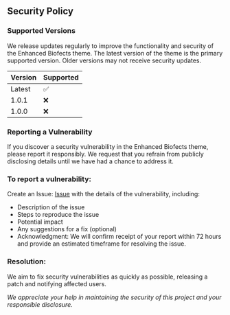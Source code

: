 ## Security Policy

### Supported Versions
We release updates regularly to improve the functionality and security of the Enhanced Biofects theme. The latest version of the theme is the primary supported version. Older versions may not receive security updates.

| Version | Supported          |
| ------- | ------------------ |
| Latest   | :white_check_mark: |
| 1.0.1   | :x:                |
| 1.0.0   | :x:                |

### Reporting a Vulnerability
If you discover a security vulnerability in the Enhanced Biofects theme, please report it responsibly. We request that you refrain from publicly disclosing details until we have had a chance to address it.

### To report a vulnerability:
Create an Issue: [Issue](https://github.com/biofects/Enhanced-Biofects/issues) with the details of the vulnerability, including:
- Description of the issue
- Steps to reproduce the issue
- Potential impact
- Any suggestions for a fix (optional)
- Acknowledgment: We will confirm receipt of your report within 72 hours and provide an estimated timeframe for resolving the issue.

### Resolution: 
We aim to fix security vulnerabilities as quickly as possible, releasing a patch and notifying affected users.

*We appreciate your help in maintaining the security of this project and your responsible disclosure.*
